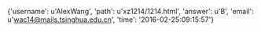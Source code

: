 {'username': u'AlexWang', 'path': u'xz1214/1214.html', 'answer': u'B', 'email': u'wac14@mails.tsinghua.edu.cn', 'time': '2016-02-25:09:15:57'}